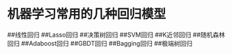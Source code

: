 # 机器学习常用的几种回归模型
##线性回归
##Lasso回归
##决策树回归
##SVM回归
##K近邻回归
##随机森林回归
##Adaboost回归
##GBDT回归
##Bagging回归
##极端树回归
##
